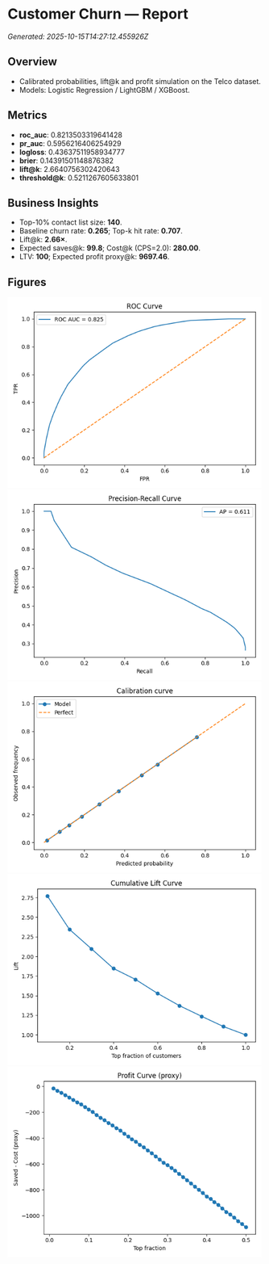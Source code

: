 # Customer Churn — Report

_Generated: 2025-10-15T14:27:12.455926Z_

## Overview
- Calibrated probabilities, lift@k and profit simulation on the Telco dataset.
- Models: Logistic Regression / LightGBM / XGBoost.

## Metrics
- **roc_auc**: 0.8213503319641428
- **pr_auc**: 0.5956216406254929
- **logloss**: 0.43637511958934777
- **brier**: 0.14391501148876382
- **lift@k**: 2.6640756302420643
- **threshold@k**: 0.5211267605633801

## Business Insights
- Top-10% contact list size: **140**.
- Baseline churn rate: **0.265**; Top-k hit rate: **0.707**.
- Lift@k: **2.66×**.
- Expected saves@k: **99.8**; Cost@k (CPS=2.0): **280.00**.
- LTV: **100**; Expected profit proxy@k: **9697.46**.

## Figures
![roc_curve.png](reports/figures/roc_curve.png)
![pr_curve.png](reports/figures/pr_curve.png)
![calibration_curve.png](reports/figures/calibration_curve.png)
![lift_curve.png](reports/figures/lift_curve.png)
![profit_curve.png](reports/figures/profit_curve.png)